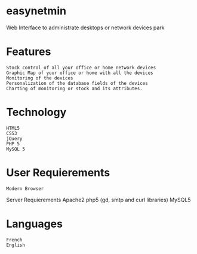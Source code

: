 easynetmin
==========

Web Interface to administrate desktops or network devices park

Features
==========
	Stock control of all your office or home network devices
	Graphic Map of your office or home with all the devices
	Monitoring of the devices
	Personalization of the database fields of the devices
	Charting of monitoring or stock and its attributes.

Technology
===========
	HTML5
	CSS3
	jQuery
	PHP 5
	MySQL 5

User Requierements
==================
	Modern Browser

Server Requierements
	Apache2
	php5 (gd, smtp and curl libraries)
	MySQL5

Languages
==================
	French
	English

